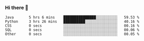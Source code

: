 ### Hi there 👋

<!--START_SECTION:waka-->

```text
Java       5 hrs 6 mins    ███████████████░░░░░░░░░░   59.53 %
Python     3 hrs 26 mins   ██████████░░░░░░░░░░░░░░░   40.16 %
CSS        0 secs          ░░░░░░░░░░░░░░░░░░░░░░░░░   00.16 %
SQL        0 secs          ░░░░░░░░░░░░░░░░░░░░░░░░░   00.06 %
Other      0 secs          ░░░░░░░░░░░░░░░░░░░░░░░░░   00.05 %
```

<!--END_SECTION:waka-->
<!--
**Boombag0607/Boombag0607** is a ✨ _special_ ✨ repository because its `README.md` (this file) appears on your GitHub profile.

Here are some ideas to get you started:

- 🔭 I’m currently working on ...
- 🌱 I’m currently learning ...
- 👯 I’m looking to collaborate on ...
- 🤔 I’m looking for help with ...
- 💬 Ask me about ...
- 📫 How to reach me: ...
- 😄 Pronouns: ...
- ⚡ Fun fact: ...
-->
